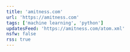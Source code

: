 ```yaml
---
title: 'amitness.com'
url: 'https://amitness.com'
tags: ['machine learning', 'python']
updatesFeed: 'https://amitness.com/atom.xml'
nsfw: false
rss: true
---
```

